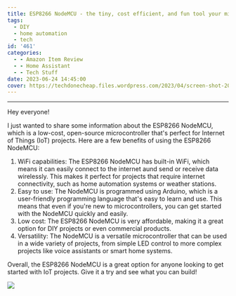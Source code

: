 ```yaml
---
title: ESP8266 NodeMCU - the tiny, cost efficient, and fun tool your missing!
tags:
  - DIY
  - home automation
  - tech
id: '461'
categories:
  - - Amazon Item Review
  - - Home Assistant
  - - Tech Stuff
date: 2023-06-24 14:45:00
cover: https://techdonecheap.files.wordpress.com/2023/04/screen-shot-2023-01-19-at-11.05.15-pm.png
---
```


* * *

Hey everyone!

I just wanted to share some information about the ESP8266 NodeMCU, which is a low-cost, open-source microcontroller that's perfect for Internet of Things (IoT) projects. Here are a few benefits of using the ESP8266 NodeMCU:

1.  WiFi capabilities: The ESP8266 NodeMCU has built-in WiFi, which means it can easily connect to the internet aund send or receive data wirelessly. This makes it perfect for projects that require internet connectivity, such as home automation systems or weather stations.
2.  Easy to use: The NodeMCU is programmed using Arduino, which is a user-friendly programming language that's easy to learn and use. This means that even if you're new to microcontrollers, you can get started with the NodeMCU quickly and easily.
3.  Low cost: The ESP8266 NodeMCU is very affordable, making it a great option for DIY projects or even commercial products.
4.  Versatility: The NodeMCU is a versatile microcontroller that can be used in a wide variety of projects, from simple LED control to more complex projects like voice assistants or smart home systems.

Overall, the ESP8266 NodeMCU is a great option for anyone looking to get started with IoT projects. Give it a try and see what you can build!

![](https://techdonecheap.files.wordpress.com/2023/04/screen-shot-2023-01-19-at-11.05.15-pm.png?w=245)